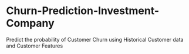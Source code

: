 # Churn-Prediction-Investment-Company
Predict the probability of Customer Churn using Historical Customer data and Customer Features
